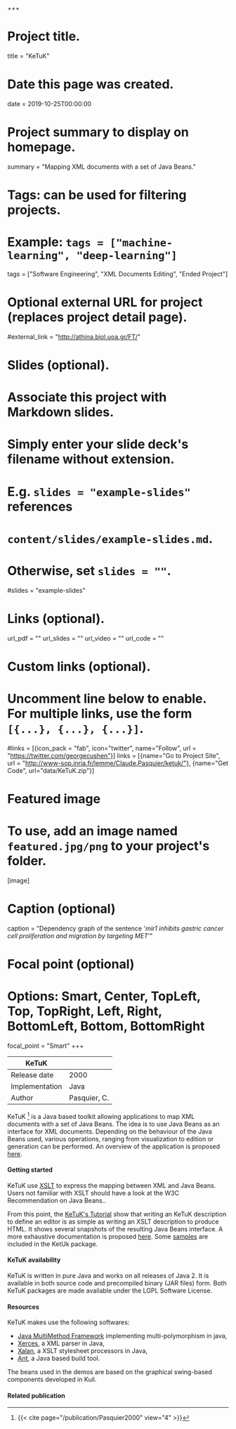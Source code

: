 +++
# Project title.
title = "KeTuK"

# Date this page was created.
date = 2019-10-25T00:00:00

# Project summary to display on homepage.
summary = "Mapping XML documents with a set of Java Beans."

# Tags: can be used for filtering projects.
# Example: `tags = ["machine-learning", "deep-learning"]`
tags = ["Software Engineering", "XML Documents Editing", "Ended Project"]

# Optional external URL for project (replaces project detail page).
#external_link = "http://athina.biol.uoa.gr/FT/"

# Slides (optional).
#   Associate this project with Markdown slides.
#   Simply enter your slide deck's filename without extension.
#   E.g. `slides = "example-slides"` references 
#   `content/slides/example-slides.md`.
#   Otherwise, set `slides = ""`.
#slides = "example-slides"

# Links (optional).
url_pdf = ""
url_slides = ""
url_video = ""
url_code = ""

# Custom links (optional).
#   Uncomment line below to enable. For multiple links, use the form `[{...}, {...}, {...}]`.
#links = [{icon_pack = "fab", icon="twitter", name="Follow", url = "https://twitter.com/georgecushen"}]
links = [{name="Go to Project Site", url = "http://www-sop.inria.fr/lemme/Claude.Pasquier/ketuk/"}, {name="Get Code", url="data/KeTuK.zip"}]

# Featured image
# To use, add an image named `featured.jpg/png` to your project's folder. 
[image]
  # Caption (optional)
  caption = "Dependency graph of the sentence '*mir1 inhibits gastric cancer cell proliferation and migration by targeting MET*'"
  
  # Focal point (optional)
  # Options: Smart, Center, TopLeft, Top, TopRight, Left, Right, BottomLeft, Bottom, BottomRight
  focal_point = "Smart"
+++

| KeTuK          |              |
| -------------- | ------------ |
| Release date   | 2000         |
| Implementation | Java         |
| Author         | Pasquier, C. |

KeTuK [^Pasquier2000] is a Java based toolkit allowing applications to map XML documents
with a set of Java Beans. The idea is to use Java Beans as an interface
for XML documents. Depending on the behaviour of the Java Beans used,
various operations, ranging from visualization to edition or generation
can be performed. An overview of the application is proposed [here](http://www-sop.inria.fr/lemme/Claude.Pasquier/ketuk/overview.html).

#### Getting started

KeTuK use [XSLT](http://www.w3.org/TR/xslt.html) to express the mapping
between XML and Java Beans. Users not familiar with XSLT should have a
look at the W3C Recommendation on Java Beans..

From this point, the [KeTuK's Tutorial](http://www-sop.inria.fr/lemme/Claude.Pasquier/ketuk/tutorial.html) show that writing
an KeTuK description to define an editor is as simple as writing an XSLT
description to produce HTML. It shows several snapshots of the resulting
Java Beans interface. A more exhaustive documentation is proposed
[here](http://www-sop.inria.fr/lemme/Claude.Pasquier/ketuk/documentation.html). Some [samples](http://www-sop.inria.fr/lemme/Claude.Pasquier/ketuk/samples.html) are included in the KetUk package.

#### KeTuK availability

KeTuK is written in pure Java and works on all releases of Java 2. It is
available in both source code and precompiled binary (JAR files) form.
Both KeTuK packages are made available under the LGPL Software License.

#### Resources

KeTuK makes use the following softwares:

-   [Java MultiMethod
    Framework](http://igm.univ-mlv.fr/~forax/works/jmmf/index.html)
    implementing multi-polymorphism in java,
-   [Xerces](http://xml.apache.org/xerces-j/index.html), a XML parser in
    Java,
-   [Xalan](http://xml.apache.org/xalan-j/index.html), a XSLT stylesheet
    processors in Java,
-   [Ant](http://jakarta.apache.org/ant/index.html), a Java based build
    tool.

The beans used in the demos are based on the graphical swing-based
components developed in Kuil.

#### Related publication
[^Pasquier2000]: {{< cite page="/publication/Pasquier2000" view="4" >}}


